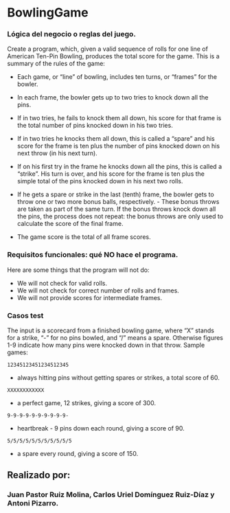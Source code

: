 # BowlingGame


### Lógica del negocio o reglas del juego.

Create a program, which, given a valid sequence of rolls for one line of American Ten-Pin Bowling,
produces the total score for the game. This is a summary of the rules of the game:

- Each game, or “line” of bowling, includes ten turns, or “frames” for the bowler.
- In each frame, the bowler gets up to two tries to knock down all the pins.

- If in two tries, he fails to knock them all down, his score for that frame is the total number of pins
  knocked down in his two tries.
- If in two tries he knocks them all down, this is called a “spare” and his score for the frame is ten
  plus the number of pins knocked down on his next throw (in his next turn).
- If on his first try in the frame he knocks down all the pins, this is called a “strike”. His turn is over,
  and his score for the frame is ten plus the simple total of the pins knocked down in his next two
  rolls.
- If he gets a spare or strike in the last (tenth) frame, the bowler gets to throw one or two more
  bonus balls, respectively. - These bonus throws are taken as part of the same turn. If the bonus
  throws knock down all the pins, the process does not repeat: the bonus throws are only used to
  calculate the score of the final frame.
- The game score is the total of all frame scores.

### Requisitos funcionales: qué NO hace el programa.

Here are some things that the program will not do:

- We will not check for valid rolls.
- We will not check for correct number of rolls and frames.
- We will not provide scores for intermediate frames.

### Casos test

The input is a scorecard from a finished bowling game, where “X” stands for a strike, “-” for no pins
bowled, and “/” means a spare. Otherwise figures 1-9 indicate how many pins were knocked down in
that throw.
Sample games:

```12345123451234512345```
- always hitting pins without getting spares or strikes, a total score of 60.

```XXXXXXXXXXXX```
- a perfect game, 12 strikes, giving a score of 300.

```9-9-9-9-9-9-9-9-9-9-```
- heartbreak - 9 pins down each round, giving a score of 90.

```5/5/5/5/5/5/5/5/5/5/5```
- a spare every round, giving a score of 150.


##  Realizado por:

### Juan Pastor Ruiz Molina, Carlos Uriel Domínguez Ruiz-Díaz y Antoni Pizarro.
